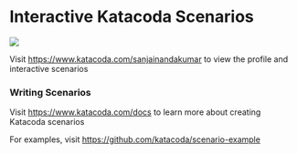# Interactive Katacoda Scenarios

[![](http://shields.katacoda.com/katacoda/sanjainandakumar/count.svg)](https://www.katacoda.com/sanjainandakumar "Get your profile on Katacoda.com")

Visit https://www.katacoda.com/sanjainandakumar to view the profile and interactive scenarios

### Writing Scenarios
Visit https://www.katacoda.com/docs to learn more about creating Katacoda scenarios

For examples, visit https://github.com/katacoda/scenario-example
